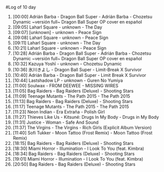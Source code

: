 #Log of 10 day

1. [00:00] Adrián Barba - Dragon Ball Super - Adrián Barba - Chozetsu Dynamic ~versión full~ Dragon Ball Super OP cover en español
1. [09:05] Laharl Square - unknown - The Day
1. [09:07] [unknown] - unknown - Peace Sign
1. [09:08] Laharl Square - unknown - Peace Sign
1. [09:11] Laharl Square - unknown - The Day
1. [10:21] Laharl Square - unknown - Peace Sign
1. [10:28] Adrián Barba - Dragon Ball Super - Adrián Barba - Chozetsu Dynamic ~versión full~ Dragon Ball Super OP cover en español
1. [10:32] Kazuya Yoshī - unknown - Chozetsu Dynamic
1. [10:36] 氷川きよし - Dragon Ball Super - Limit-Break X Survivor
1. [10:40] Adrián Barba - Dragon Ball Super - Limit Break X Survivor
1. [10:44] Lastshadow LP - unknown - Guren No Yumiya
1. [11:00] Soulwax - FROM DEEWEE - MISSING WIRES
1. [11:05] Bag Raiders - Bag Raiders (Deluxe) - Shooting Stars
1. [11:09] Teenage Mutants - The Path 2015 - The Path 2015
1. [11:13] Bag Raiders - Bag Raiders (Deluxe) - Shooting Stars
1. [11:17] Teenage Mutants - The Path 2015 - The Path 2015
1. [11:23] Neon Indian - Era Extraña - Polish Girl
1. [11:27] Thieves Like Us - Kitsuné: Drugs In My Body - Drugs in My Body
1. [11:31] Justice - Woman - Safe And Sound
1. [11:37] The Virgins - The Virgins - Rich Girls (Explicit Album Version)
1. [11:40] Sofi Tukker - Moon Tattoo (Frost Remix) - Moon Tattoo (Frost Remix)
1. [18:15] Bag Raiders - Bag Raiders (Deluxe) - Shooting Stars
1. [18:30] Miami Horror - Illumination - I Look To You (feat. Kimbra)
1. [18:34] Bag Raiders - Bag Raiders (Deluxe) - Shooting Stars
1. [19:01] Miami Horror - Illumination - I Look To You (feat. Kimbra)
1. [20:50] Bag Raiders - Bag Raiders (Deluxe) - Shooting Stars
